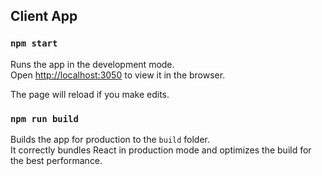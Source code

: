 ## Client App

### `npm start`

Runs the app in the development mode.<br>
Open [http://localhost:3050](http://localhost:3050) to view it in the browser.

The page will reload if you make edits.<br>

### `npm run build`

Builds the app for production to the `build` folder.<br>
It correctly bundles React in production mode and optimizes the build for the best performance.
